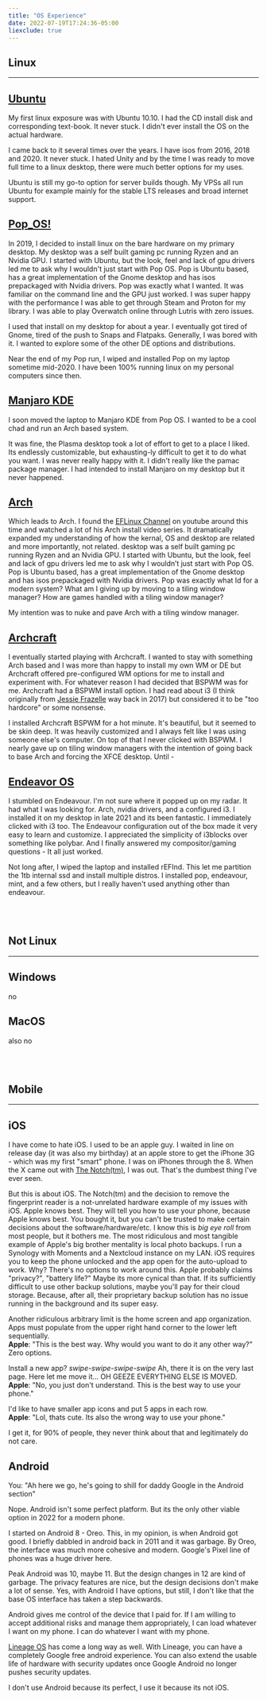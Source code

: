 ```yaml
---
title: "OS Experience"
date: 2022-07-19T17:24:36-05:00
liexclude: true
---
```

## <a id="linux"></a>Linux 
---
## <a id="ubuntu"></a>[Ubuntu](https://ubuntu.com/)  
My first linux exposure was with Ubuntu 10.10. I had the CD install disk and corresponding text-book. It never stuck. I didn't ever install the OS on the actual hardware. 

I came back to it several times over the years. I have isos from 2016, 2018 and 2020. It never stuck. I hated Unity and by the time I was ready to move full time to a linux desktop, there were much better options for my uses. 

Ubuntu is still my go-to option for server builds though. My VPSs all run Ubuntu for example mainly for the stable LTS releases and broad internet support.

## <a id="popos"></a>[Pop_OS!](https://pop.system76.com/)
In 2019, I decided to install linux on the bare hardware on my primary desktop. My desktop was a self built gaming pc running Ryzen and an Nvidia GPU. I started with Ubuntu, but the look, feel and lack of gpu drivers led me to ask why I wouldn't just start with Pop OS. Pop is Ubuntu based, has a great implementation of the Gnome desktop and has isos prepackaged with Nvidia drivers. Pop was exactly what I wanted. It was familiar on the command line and the GPU just worked. I was super happy with the performance I was able to get through Steam and Proton for my library. I was able to play Overwatch online through Lutris with zero issues. 

I used that install on my desktop for about a year. I eventually got tired of Gnome, tired of the push to Snaps and Flatpaks. Generally, I was bored with it. I wanted to explore some of the other DE options and distributions. 

Near the end of my Pop run, I wiped and installed Pop on my laptop sometime mid-2020. I have been 100% running linux on my personal computers since then. 

## <a id="manjaro"></a>[Manjaro KDE](https://manjaro.org/)
I soon moved the laptop to Manjaro KDE from Pop OS. I wanted to be a cool chad and run an Arch based system. 

It was fine, the Plasma desktop took a lot of effort to get to a place I liked. Its endlessly customizable, but exhausting-ly difficult to get it to do what you want. I was never really happy with it. I didn't really like the pamac package manager. I had intended to install Manjaro on my desktop but it never happened. 

## <a id="arch"></a>[Arch](https://archlinux.org/)
Which leads to Arch. I found the [EFLinux Channel](https://www.youtube.com/channel/UCX_WM2O-X96URC5n66G-hvw) on youtube around this time and watched a lot of his Arch install video series. It dramatically expanded my understanding of how the kernal, OS and desktop are related and more importantly, not related. 
 desktop was a self built gaming pc running Ryzen and an Nvidia GPU. I started with Ubuntu, but the look, feel and lack of gpu drivers led me to ask why I wouldn’t just start with Pop OS. Pop is Ubuntu based, has a great implementation of the Gnome desktop and has isos prepackaged with Nvidia drivers. Pop was exactly what Id for a modern system? What am I giving up by moving to a tiling window manager? How are games handled with a tiling window manager? 

My intention was to nuke and pave Arch with a tiling window manager. 

## <a id="archcraft"></a>[Archcraft](https://archcraft.io/)
I eventually started playing with Archcraft. I wanted to stay with something Arch based and I was more than happy to install my own WM or DE but Archcraft offered pre-configured WM options for me to install and experiment with. For whatever reason I had decided that BSPWM was for me. Archcraft had a BSPWM install option. I had read about i3 (I think originally from [Jessie Frazelle](https://blog.jessfraz.com/post/ultimate-linux-on-the-desktop/) way back in 2017) but considered it to be "too hardcore" or some nonsense. 

I installed Archcraft BSPWM for a hot minute. It's beautiful, but it seemed to be skin deep. It was heavily customized and I always felt like I was using someone else's computer. On top of that I never clicked with BSPWM. I nearly gave up on tiling window managers with the intention of going back to base Arch and forcing the XFCE desktop. Until -

## <a id="endeavour"></a>[Endeavor OS](https://endeavouros.com/)
I stumbled on Endeavour. I'm not sure where it popped up on my radar. It had what I was looking for. Arch, nvidia drivers, and a configured i3. I installed it on my desktop in late 2021 and its been fantastic. I immediately clicked with i3 too. The Endeavour configuration out of the box made it very easy to learn and customize. I appreciated the simplicity of i3blocks over something like polybar. And I finally answered my compositor/gaming questions - It all just worked. 

Not long after, I wiped the laptop and installed rEFInd. This let me partition the 1tb internal ssd and install multiple distros. I installed pop, endeavour, mint, and a few others, but I really haven't used anything other than endeavour.  
    
<br>
<br>   

## <a id="notlinux"></a>Not Linux  
---  
## <a id="windows"></a>Windows  
no  

## <a id="macos"></a>MacOS   
also no  
   
<br>
<br>   

## <a id="mobile"></a>Mobile
---
## <a id="ios"></a>iOS
I have come to hate iOS. I used to be an apple guy. I waited in line on release day (it was also my birthday) at an apple store to get the iPhone 3G - which was my first "smart" phone. I was on iPhones through the 8. When the X came out with [The Notch(tm)](/img/notch.jpg), I was out. That's the dumbest thing I've ever seen. 

But this is about iOS. The Notch(tm) and the decision to remove the fingerprint reader is a not-unrelated hardware example of my issues with iOS. Apple knows best. They will tell you how to use your phone, because Apple knows best. You bought it, but you can't be trusted to make certain decisions about the software/hardware/etc. I know this is *big eye roll* from most people, but it bothers me. The most ridiculous and most tangible example of Apple's big brother mentality is local photo backups. I run a Synology with Moments and a Nextcloud instance on my LAN. iOS requires you to keep the phone unlocked and the app open for the auto-upload to work. Why? There's no options to work around this. Apple probably claims "privacy?", "battery life?" Maybe its more cynical than that. If its sufficiently difficult to use other backup solutions, maybe you'll pay for their cloud storage. Because, after all, their proprietary backup solution has no issue running in the background and its super easy. 

Another ridiculous arbitrary limit is the home screen and app organization. Apps must populate from the upper right hand corner to the lower left sequentially.   
**Apple**: "This is the best way. Why would you want to do it any other way?"  
Zero options.   

Install a new app? *swipe-swipe-swipe-swipe* Ah, there it is on the very last page. Here let me move it... OH GEEZE EVERYTHING ELSE IS MOVED.  
**Apple**: "No, you just don't understand. This is the best way to use your phone."  

I'd like to have smaller app icons and put 5 apps in each row.   
**Apple**: "Lol, thats cute. Its also the wrong way to use your phone."


I get it, for 90% of people, they never think about that and legitimately do not care. 

## <a id="android"></a>Android
You: "Ah here we go, he's going to shill for daddy Google in the Android section" 

Nope. Android isn't some perfect platform. But its the only other viable option in 2022 for a modern phone.  

I started on Android 8 - Oreo. This, in my opinion, is when Android got good. I briefly dabbled in android back in 2011 and it was garbage. By Oreo, the interface was much more cohesive and modern. Google's Pixel line of phones was a huge driver here.   

Peak Android was 10, maybe 11. But the design changes in 12 are kind of garbage. The privacy features are nice, but the design decisions don't make a lot of sense. Yes, with Android I have options, but still, I don't like that the base OS interface has taken a step backwards. 

Android gives me control of the device that I paid for. If I am willing to accept additional risks and manage them appropriately, I can load whatever I want on my phone. I can do whatever I want with my phone. 

[Lineage OS](https://lineageos.org/) has come a long way as well. With Lineage, you can have a completely Google free android experience. You can also extend the usable life of hardware with security updates once Google Android no longer pushes security updates. 

I don't use Android because its perfect, I use it because its not iOS. 



